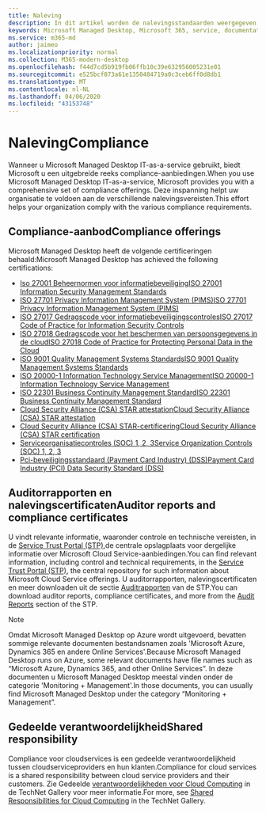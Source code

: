 ```yaml
---
title: Naleving
description: In dit artikel worden de nalevingsstandaarden weergegeven die relevant zijn voor Microsoft Managed Desktop.
keywords: Microsoft Managed Desktop, Microsoft 365, service, documentatie
ms.service: m365-md
author: jaimeo
ms.localizationpriority: normal
ms.collection: M365-modern-desktop
ms.openlocfilehash: f44d7cd5b919fb06ffb10c39e632956005231e01
ms.sourcegitcommit: e525bcf073a61e1350484719a0c3ceb6ff0d8db1
ms.translationtype: MT
ms.contentlocale: nl-NL
ms.lasthandoff: 04/06/2020
ms.locfileid: "43153748"
---
```

# <a name="compliance"></a><span data-ttu-id="90069-104">Naleving</span><span class="sxs-lookup"><span data-stu-id="90069-104">Compliance</span></span>

<span data-ttu-id="90069-105">Wanneer u Microsoft Managed Desktop IT-as-a-service gebruikt, biedt Microsoft u een uitgebreide reeks compliance-aanbiedingen.</span><span class="sxs-lookup"><span data-stu-id="90069-105">When you use Microsoft Managed Desktop IT-as-a-service, Microsoft provides you with a comprehensive set of compliance offerings.</span></span> <span data-ttu-id="90069-106">Deze inspanning helpt uw organisatie te voldoen aan de verschillende nalevingsvereisten.</span><span class="sxs-lookup"><span data-stu-id="90069-106">This effort helps your organization comply with the various compliance requirements.</span></span>

## <a name="compliance-offerings"></a><span data-ttu-id="90069-107">Compliance-aanbod</span><span class="sxs-lookup"><span data-stu-id="90069-107">Compliance offerings</span></span>

<span data-ttu-id="90069-108">Microsoft Managed Desktop heeft de volgende certificeringen behaald:</span><span class="sxs-lookup"><span data-stu-id="90069-108">Microsoft Managed Desktop has achieved the following certifications:</span></span>

- [<span data-ttu-id="90069-109">Iso 27001 Beheernormen voor informatiebeveiliging</span><span class="sxs-lookup"><span data-stu-id="90069-109">ISO 27001 Information Security Management Standards</span></span>](../../compliance/offering-ISO-27001.md)
- [<span data-ttu-id="90069-110">ISO 27701 Privacy Information Management System (PIMS)</span><span class="sxs-lookup"><span data-stu-id="90069-110">ISO 27701 Privacy Information Management System (PIMS)</span></span>](../../compliance/offering-iso-27701.md)
- [<span data-ttu-id="90069-111">ISO 27017 Gedragscode voor informatiebeveiligingscontroles</span><span class="sxs-lookup"><span data-stu-id="90069-111">ISO 27017 Code of Practice for Information Security Controls</span></span>](../../compliance/offering-ISO-27017.md)
- [<span data-ttu-id="90069-112">ISO 27018 Gedragscode voor het beschermen van persoonsgegevens in de cloud</span><span class="sxs-lookup"><span data-stu-id="90069-112">ISO 27018 Code of Practice for Protecting Personal Data in the Cloud</span></span>](../../compliance/offering-ISO-27018.md)
- [<span data-ttu-id="90069-113">ISO 9001 Quality Management Systems Standards</span><span class="sxs-lookup"><span data-stu-id="90069-113">ISO 9001 Quality Management Systems Standards</span></span>](../../compliance/offering-ISO-9001.md)
- [<span data-ttu-id="90069-114">ISO 20000-1 Information Technology Service Management</span><span class="sxs-lookup"><span data-stu-id="90069-114">ISO 20000-1 Information Technology Service Management</span></span>](../../compliance/offering-ISO-20000-1-2011.md)
- [<span data-ttu-id="90069-115">ISO 22301 Business Continuity Management Standard</span><span class="sxs-lookup"><span data-stu-id="90069-115">ISO 22301 Business Continuity Management Standard</span></span>](../../compliance/offering-ISO-22301.md)
- [<span data-ttu-id="90069-116">Cloud Security Alliance (CSA) STAR attestation</span><span class="sxs-lookup"><span data-stu-id="90069-116">Cloud Security Alliance (CSA) STAR attestation</span></span>](../../compliance/offering-CSA-STAR-Attestation.md)
- [<span data-ttu-id="90069-117">Cloud Security Alliance (CSA) STAR-certificering</span><span class="sxs-lookup"><span data-stu-id="90069-117">Cloud Security Alliance (CSA) STAR certification</span></span>](../../compliance/offering-CSA-Star-Certification.md)
- [<span data-ttu-id="90069-118">Serviceorganisatiecontroles (SOC) 1, 2, 3</span><span class="sxs-lookup"><span data-stu-id="90069-118">Service Organization Controls (SOC) 1, 2, 3</span></span>](../../compliance/offering-SOC.md)
- [<span data-ttu-id="90069-119">Pci-beveiligingsstandaard (Payment Card Industry) (DSS)</span><span class="sxs-lookup"><span data-stu-id="90069-119">Payment Card Industry (PCI) Data Security Standard (DSS)</span></span>](../../compliance/offering-PCI-DSS.md)

## <a name="auditor-reports-and-compliance-certificates"></a><span data-ttu-id="90069-120">Auditorrapporten en nalevingscertificaten</span><span class="sxs-lookup"><span data-stu-id="90069-120">Auditor reports and compliance certificates</span></span>

<span data-ttu-id="90069-121">U vindt relevante informatie, waaronder controle en technische vereisten, in de [Service Trust Portal (STP),](https://servicetrust.microsoft.com/)de centrale opslagplaats voor dergelijke informatie over Microsoft Cloud Service-aanbiedingen.</span><span class="sxs-lookup"><span data-stu-id="90069-121">You can find relevant information, including control and technical requirements, in the [Service Trust Portal (STP)](https://servicetrust.microsoft.com/), the central repository for such information about Microsoft Cloud Service offerings.</span></span> <span data-ttu-id="90069-122">U auditorrapporten, nalevingscertificaten en meer downloaden uit de sectie [Auditrapporten](https://servicetrust.microsoft.com/ViewPage/MSComplianceGuide) van de STP.</span><span class="sxs-lookup"><span data-stu-id="90069-122">You can download auditor reports, compliance certificates, and more from the [Audit Reports](https://servicetrust.microsoft.com/ViewPage/MSComplianceGuide) section of the STP.</span></span>

> [!NOTE]
> <span data-ttu-id="90069-123">Omdat Microsoft Managed Desktop op Azure wordt uitgevoerd, bevatten sommige relevante documenten bestandsnamen zoals 'Microsoft Azure, Dynamics 365 en andere Online Services'.</span><span class="sxs-lookup"><span data-stu-id="90069-123">Because Microsoft Managed Desktop runs on Azure, some relevant documents have file names such as “Microsoft Azure, Dynamics 365, and other Online Services”.</span></span> <span data-ttu-id="90069-124">In deze documenten u Microsoft Managed Desktop meestal vinden onder de categorie 'Monitoring + Management'.</span><span class="sxs-lookup"><span data-stu-id="90069-124">In those documents, you can usually find Microsoft Managed Desktop under the category “Monitoring + Management”.</span></span>

## <a name="shared-responsibility"></a><span data-ttu-id="90069-125">Gedeelde verantwoordelijkheid</span><span class="sxs-lookup"><span data-stu-id="90069-125">Shared responsibility</span></span>

<span data-ttu-id="90069-126">Compliance voor cloudservices is een gedeelde verantwoordelijkheid tussen cloudserviceproviders en hun klanten.</span><span class="sxs-lookup"><span data-stu-id="90069-126">Compliance for cloud services is a shared responsibility between cloud service providers and their customers.</span></span> <span data-ttu-id="90069-127">Zie Gedeelde [verantwoordelijkheden voor Cloud Computing](https://gallery.technet.microsoft.com/Shared-Responsibilities-81d0ff91) in de TechNet Gallery voor meer informatie.</span><span class="sxs-lookup"><span data-stu-id="90069-127">For more, see [Shared Responsibilities for Cloud Computing](https://gallery.technet.microsoft.com/Shared-Responsibilities-81d0ff91) in the TechNet Gallery.</span></span>
